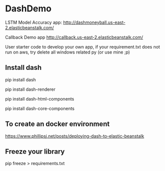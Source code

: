 # DashDemo
LSTM Model Accuracy app: http://dashmoneyball.us-east-2.elasticbeanstalk.com/

Callback Demo app http://callback.us-east-2.elasticbeanstalk.com/

User starter code to develop your own app,
if your requirement.txt does not run on aws, try delete all windows related py (or use mine ;p)

## Install dash
pip install dash

pip install dash-renderer

pip install dash-html-components

pip install dash-core-components


## To create an docker environment
https://www.phillipsj.net/posts/deploying-dash-to-elastic-beanstalk

## Freeze your library
pip freeze > requirements.txt

